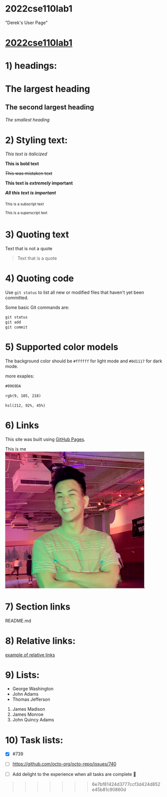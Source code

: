 
# 2022cse110lab1
"Derek's User Page" 

# [2022cse110lab1](https://github.com/daz005/2022cse110lab1)

# 1) headings:
# The largest heading
## The second largest heading
###### The smallest heading


# 2) Styling text:

*This text is italicized*

**This is bold text**

~~This was mistaken text~~

**This text is _extremely_ important**

***All this text is important***

<sub>This is a subscript text</sub>

<sup>This is a superscript text</sup>


# 3) Quoting text

Text that is not a quote

> Text that is a quote


# 4) Quoting code

Use `git status` to list all new or modified files that haven't yet been committed.

Some basic Git commands are:
```
git status
git add
git commit
```

# 5) Supported color models

The background color should be `#ffffff` for light mode and `#0d1117` for dark mode.

more exaples: 

`#0969DA`

`rgb(9, 105, 218)`

`hsl(212, 92%, 45%)`

# 6) Links

This site was built using [GitHub Pages](https://pages.github.com/).

This is me ![Derek Zhu](./me.png).

# 7) Section links

README.md

# 8) Relative links:

[example of relative links](./README.md)

# 9) Lists:

- George Washington
- John Adams
- Thomas Jefferson

1. James Madison
2. James Monroe
3. John Quincy Adams

# 10) Task lists:

- [x] #739
- [ ] https://github.com/octo-org/octo-repo/issues/740
- [ ] Add delight to the experience when all tasks are complete :tada:





>>>>>>> 6e7bf81424d3777ccf3d424d852e45b81c90860d
